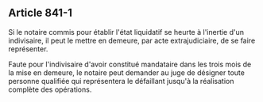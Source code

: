 Article 841-1
----
Si le notaire commis pour établir l'état liquidatif se heurte à l'inertie d'un
indivisaire, il peut le mettre en demeure, par acte extrajudiciaire, de se faire
représenter.

Faute pour l'indivisaire d'avoir constitué mandataire dans les trois mois de la
mise en demeure, le notaire peut demander au juge de désigner toute personne
qualifiée qui représentera le défaillant jusqu'à la réalisation complète des
opérations.
